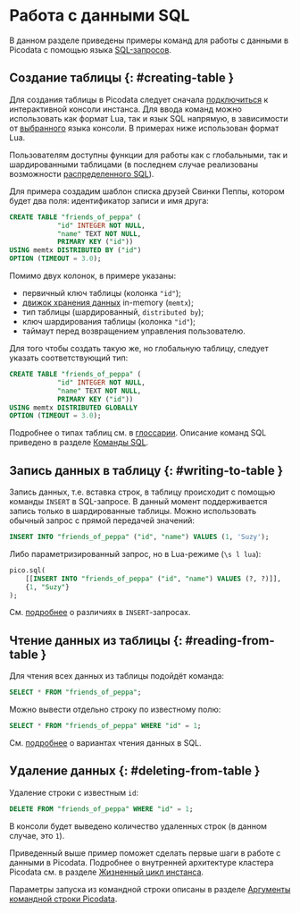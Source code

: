 # Работа с данными SQL
В данном разделе приведены примеры команд для работы с данными в
Picodata с помощью языка [SQL-запросов](../reference/sql_queries.md).

## Создание таблицы {: #creating-table }

Для создания таблицы в Picodata следует сначала
[подключиться](connecting.md#accessing-console) к
интерактивной консоли инстанса. Для ввода команд можно использовать
как формат Lua, так и язык SQL напрямую, в зависимости от
[выбранного](../reference/sql_queries.md#available_langs) языка консоли. В примерах
ниже использован формат Lua.

Пользователям доступны функции для работы как с глобальными, так и
шардированными таблицами (в последнем случае реализованы возможности
[распределенного SQL](../architecture/distributed_sql.md)).

Для примера создадим шаблон списка друзей Свинки Пеппы,
котором будет два поля: идентификатор записи и имя друга:

```sql
CREATE TABLE "friends_of_peppa" (
			"id" INTEGER NOT NULL,
			"name" TEXT NOT NULL,
			PRIMARY KEY ("id"))
USING memtx DISTRIBUTED BY ("id")
OPTION (TIMEOUT = 3.0);
```

Помимо двух колонок, в примере указаны:

- первичный ключ таблицы (колонка `"id"`);
- [движок хранения данных](../overview/glossary.md#db-engine) in-memory (`memtx`);
- тип таблицы (шардированный, `distributed by`);
- ключ шардирования таблицы (колонка `"id"`);
- таймаут перед возвращением управления пользователю.

<!-- TODO: использовать другое имя для таблицы чтобы оба примера работали -->

Для того чтобы создать такую же, но глобальную таблицу, следует указать
соответствующий тип:

```sql
CREATE TABLE "friends_of_peppa" (
			"id" INTEGER NOT NULL,
			"name" TEXT NOT NULL,
			PRIMARY KEY ("id"))
USING memtx DISTRIBUTED GLOBALLY
OPTION (TIMEOUT = 3.0);
```

Подробнее о типах таблиц см. в [глоссарии](../overview/glossary.md#table).
Описание команд SQL приведено в разделе [Команды SQL](../reference/sql_queries.md).

## Запись данных в таблицу {: #writing-to-table }
Запись данных, т.е. вставка строк, в таблицу происходит с помощью
команды `INSERT` в SQL-запросе. В данный момент поддерживается запись
только в шардированные таблицы. Можно использовать обычный запрос с
прямой передачей значений:

```sql
INSERT INTO "friends_of_peppa" ("id", "name") VALUES (1, 'Suzy');
```

Либо параметризированный запрос, но в Lua-режиме (`\s l lua`):

```sql
pico.sql(
	[[INSERT INTO "friends_of_peppa" ("id", "name") VALUES (?, ?)]],
	{1, "Suzy"}
);
```

См. [подробнее](../reference/sql_queries.md#insert) о различиях в `INSERT`-запросах.

## Чтение данных из таблицы {: #reading-from-table }
Для чтения всех данных из таблицы подойдёт команда:

```sql
SELECT * FROM "friends_of_peppa";
```

Можно вывести отдельно строку по известному полю:

```sql
SELECT * FROM "friends_of_peppa" WHERE "id" = 1;
```

См. [подробнее](../reference/sql_queries.md#select) о вариантах чтения данных в SQL.

## Удаление данных {: #deleting-from-table }

Удаление строки с известным `id`:

```sql
DELETE FROM "friends_of_peppa" WHERE "id" = 1;
```

В консоли будет выведено количество удаленных строк (в данном случае, это `1`).

Приведенный выше пример поможет сделать первые шаги в работе с данными в Picodata.
Подробнее о внутренней архитектуре кластера Picodata см. в разделе
[Жизненный цикл инстанса](../architecture/instance_lifecycle.md).

Параметры запуска из командной строки описаны в разделе [Аргументы командной строки Picodata](../reference/cli.md).
